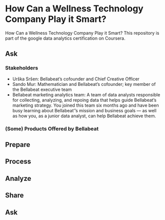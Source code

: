 # How Can a Wellness Technology Company Play it Smart?
How Can a Wellness Technology Company Play it Smart? This repository is part of the google data analytics certification on Coursera. 

## Ask
### Stakeholders
* Urška Sršen: Bellabeat’s cofounder and Chief Creative O fficer
* Sando Mur: Mathematician and Bellabeat’s cofounder; key member of the Bellabeat executive team
* Bellabeat marketing analytics team: A team of data analysts responsible for collecting, analyzing, and repo ing data that helps guide Bellabeat’s marketing strategy. You joined this team six months ago and have been busy learning about Bellabeat’’s 
  mission and business goals — as well as how you, as a junior data analyst, can help Bellabeat achieve them.

### (Some) Products Offered by Bellabeat

## Prepare

## Process

## Analyze

## Share

## Ask

